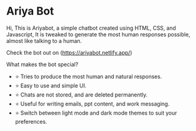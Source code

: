 # Ariya Bot

Hi, This is Ariyabot, a simple chatbot created using HTML, CSS, and Javascript, It is tweaked to generate the most human responses possible, almost like talking to a human.


Check the bot out on (https://ariyabot.netlify.app/)


What makes the bot special?

- ⭐ Tries to produce the most human and natural responses.
- ⭐ Easy to use and simple UI.
- ⭐ Chats are not stored, and are deleted permanently.
- ⭐ Useful for writing emails, ppt content, and work messaging.
- ⭐ Switch between light mode and dark mode themes to suit your preferences.


